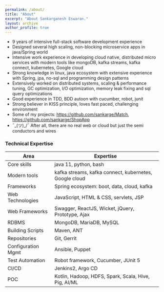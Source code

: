 ```yaml
---
permalink: /about/
title: "About"
excerpt: "About Sankarganesh Eswaran."
layout: archive
author_profile: true
---
```


- 9 years of intensive full-stack software development experience
- Designed several high scaling, non-blocking microservice apps in java/Spring world
- Intensive work experience in developing cloud native, distributed micro services with modern tools like mongoDB, kafka streams, kafka connect, kubernetes, Google cloud
- Strong knowledge in linux, java ecosystem with extensive experience with Spring, jpa, no-sql and programming design patterns
- Extensively worked on distributed systems, scaling & performance tuning, GC optimization, I/O optimization, memory leak fixing and sql query optimizations
- Good experience in TDD, BDD autoon with cucumber, robot, junit
- Strong believer in KISS principle, loves fast paced, challenging environment
- Some of my projects: https://github.com/sankarge/Match, https://github.com/sankarge/ShopApp
- ¯\_(ツ)_/¯ After all, there are no real web or cloud but just the semi conductors and wires

### Technical Expertise

Area | Expertise
-----|----------
Core skills |	java 11, python, bash
Modern tools |			kafka streams, kafka connect, kubernetes, Google cloud
Frameworks |			Spring ecosystem:  boot, data, cloud, kafka
Web Technologies |		JavaScript, HTML & CSS, servlets, JSP
Web Frameworks |		Swagger, ReactJS, Wicket, jQuery, Prototype, Ajax
RDBMS |			MongoDB, MariaDB, MySQL
Building Scripts |		Maven, ANT
Repositories |			Git, Gerrit
Configuration Mgmt |		Ansible, Puppet
Test Automation |		Robot framework, Cucumber, JUnit 5
CI/CD |			Jenkins2, Argo CD
POC |			Kotlin, Hadoop, HDFS, Spark, Scala, Hive, Pig, AI/ML
